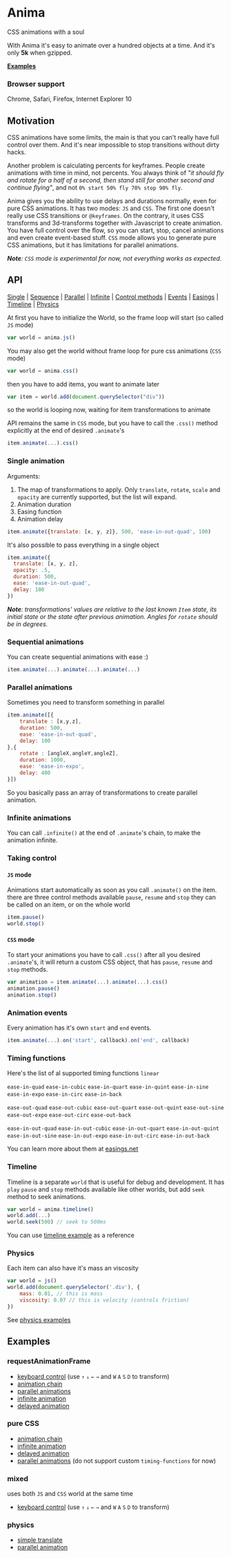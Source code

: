 # Anima
CSS animations with a soul

With Anima it's easy to animate over a hundred objects at a time.
And it's only **5k** when gzipped.

**[Examples](#examples)**

### Browser support
Chrome, Safari, Firefox, Internet Explorer 10

## Motivation
CSS animations have some limits, the main is that you can't really have full control over them. And it's near impossible to stop transitions without dirty hacks.

Another problem is calculating percents for keyframes. People create animations with time in mind, not percents. You always think of _"it should fly and rotate for a half of a second, then stand still for another second and continue flying"_, and not `0% start 50% fly 70% stop 90% fly`.

Anima gives you the ability to use delays and durations normally, even for pure CSS animations. It has two modes: `JS` and `CSS`. The first one doesn't really use CSS transitions or `@keyframes`. On the contrary, it uses CSS transforms and 3d-transforms together with Javascript to create animation. You have full control over the flow, so you can start, stop, cancel animations and even create event-based stuff. `CSS` mode allows you to generate pure CSS animations, but it has limitations for parallel animations.

_**Note**: `CSS` mode is experimental for now, not everything works as expected._

## API

[Single](#single-animation) | [Sequence](#sequential-animations) | [Parallel](#parallel-animations) | [Infinite](#infinite-animations) | [Control methods](#taking-control) | [Events](#animation-events) | [Easings](#timing-functions) | [Timeline](#timeline) | [Physics](#physics)

At first you have to initialize the World, so the frame loop will start (so called `JS` mode)
```js
var world = anima.js()
```
You may also get the world without frame loop for pure css animations (`CSS` mode)
```js
var world = anima.css()
```
then you have to add items, you want to animate later
```js
var item = world.add(document.querySelector("div"))
```
so the world is looping now, waiting for item transformations to animate

API remains the same in `CSS` mode, but you have to call the `.css()` method explicitly at the end of desired `.animate`'s
```js
item.animate(...).css()
```

### Single animation
Arguments:
1. The map of transformations to apply. Only `translate`, `rotate`, `scale` and `opacity` are currently supported, but the list will expand.
2. Animation duration
3. Easing function
4. Animation delay
```js
item.animate({translate: [x, y, z]}, 500, 'ease-in-out-quad', 100)
```
It's also possible to pass everything in a single object
```js
item.animate({
  translate: [x, y, z],
  opacity: .5,
  duration: 500,
  ease: 'ease-in-out-quad',
  delay: 100
})
```
_**Note**: transformations' values are relative to the last known `Item` state, its initial state or the state after previous animation. Angles for `rotate` should be in degrees._

### Sequential animations
You can create sequential animations with ease :)
```js
item.animate(...).animate(...).animate(...)
```

### Parallel animations
Sometimes you need to transform something in parallel
```js
item.animate([{
	translate : [x,y,z],
	duration: 500,
	ease: 'ease-in-out-quad',
	delay: 100
},{
	rotate : [angleX,angleY,angleZ],
	duration: 1000,
	ease: 'ease-in-expo',
	delay: 400
}])
```
So you basically pass an array of transformations to create parallel animation.

### Infinite animations
You can call `.infinite()` at the end of `.animate`'s chain, to make the animation infinite.

### Taking control
#### `JS` mode
Animations start automatically as soon as you call `.animate()` on the item.
there are three control methods available
`pause`, `resume` and `stop`
they can be called on an item, or on the whole world
```js
item.pause()
world.stop()
```

#### `CSS` mode
To start your animations you have to call `.css()` after all you desired `.animate`'s, it will return a custom CSS object, that has `pause`, `resume` and `stop` methods.
```js
var animation = item.animate(...).animate(...).css()
animation.pause()
animation.stop()
```

### Animation events
Every animation has it's own `start` and `end` events.
```js
item.animate(...).on('start', callback).on('end', callback)
```

### Timing functions
Here's the list of al supported timing functions
`linear`

`ease-in-quad` `ease-in-cubic` `ease-in-quart` `ease-in-quint` `ease-in-sine` `ease-in-expo` `ease-in-circ` `ease-in-back`

`ease-out-quad` `ease-out-cubic` `ease-out-quart` `ease-out-quint` `ease-out-sine` `ease-out-expo` `ease-out-circ` `ease-out-back`

`ease-in-out-quad` `ease-in-out-cubic` `ease-in-out-quart` `ease-in-out-quint` `ease-in-out-sine` `ease-in-out-expo` `ease-in-out-circ` `ease-in-out-back`

You can learn more about them at [easings.net](http://easings.net)

### Timeline
Timeline is a separate `world` that is useful for debug and development. It has `play` `pause` and `stop` methods available like other worlds, but add `seek` method to seek animations.
```js
var world = anima.timeline()
world.add(...)
world.seek(500) // seek to 500ms
```
You can use [timeline example](http://lvivski.github.com/anima/example/timeline.html) as a reference

### Physics
Each item can also have it's mass an viscosity
```js
var world = js()
world.add(document.querySelector('.div'), {
	mass: 0.01, // this is mass
	viscosity: 0.07 // this is velocity (controls friction)
})
```
See [physics examples](#physics-1)

## Examples
### requestAnimationFrame
- [keyboard control](http://lvivski.github.com/anima/example/keyboard.html) (use `↑` `↓` `←` `→` and `W` `A` `S` `D` to transform)
- [animation chain](http://lvivski.github.com/anima/example/bounce.html)
- [parallel animations](http://lvivski.github.com/anima/example/parallel.html)
- [infinite animation](http://lvivski.github.com/anima/example/infinite.html)
- [delayed animation](http://lvivski.github.com/anima/example/delay.html)

### pure CSS
- [animation chain](http://lvivski.github.com/anima/example/bounce_css.html)
- [infinite animation](http://lvivski.github.com/anima/example/infinite_css.html)
- [delayed animation](http://lvivski.github.com/anima/example/delay_css.html)
- [parallel animations](http://lvivski.github.com/anima/example/parallel_css.html) (do not support custom `timing-functions` for now)

### mixed
uses both `JS` and `CSS` world at the same time

- [keyboard control](http://lvivski.github.com/anima/example/keyboard_mixed.html) (use `↑` `↓` `←` `→` and `W` `A` `S` `D` to transform)

### physics
- [simple translate](http://lvivski.github.com/anima/example/physics.html)
- [parallel animation](http://lvivski.github.com/anima/example/parallel_physics.html)
